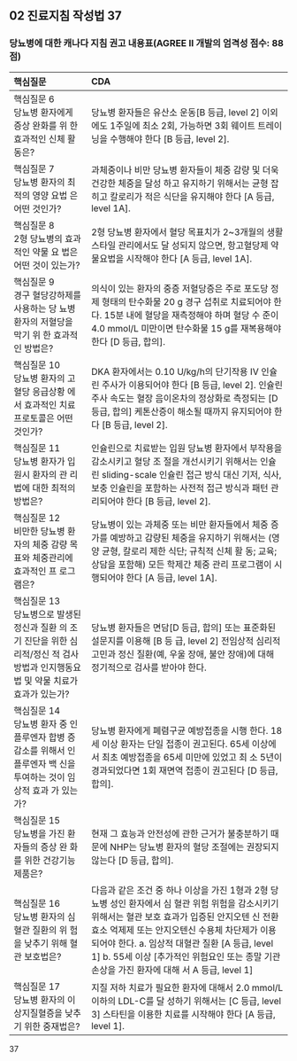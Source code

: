 ## 02 진료지침 작성법 37

### 당뇨병에 대한 캐나다 지침 권고 내용표(AGREE II 개발의 엄격성 점수: 88점)

| 핵심질문 | CDA |
|:---|:---|
| 핵심질문 6<br>당뇨병 환자에게 증상 완화를 위 한 효과적인 신체 활동은? | 당뇨병 환자들은 유산소 운동[B 등급, level 2] 이외에도 1주일에 최소 2회, 가능하면 3회 웨이트 트레이닝을 수행해야 한다 [B 등급, level 2]. |
| 핵심질문 7<br>당뇨병 환자의 최적의 영양 요법 은 어떤 것인가? | 과체중이나 비만 당뇨병 환자들이 체중 감량 및 더욱 건강한 체중을 달성 하고 유지하기 위해서는 균형 잡히고 칼로리가 적은 식단을 유지해야 한다 [A 등급, level 1A]. |
| 핵심질문 8<br>2형 당뇨병의 효과적인 약물 요 법은 어떤 것이 있는가? | 2형 당뇨병 환자에서 혈당 목표치가 2~3개월의 생활스타일 관리에서도 달 성되지 않으면, 항고혈당제 약물요법을 시작해야 한다 [A 등급, level 1A]. |
| 핵심질문 9<br>경구 혈당강하제를 사용하는 당 뇨병 환자의 저혈당을 막기 위 한 효과적인 방법은? | 의식이 있는 환자의 중증 저혈당증은 주로 포도당 정제 형태의 탄수화물 20 g 경구 섭취로 치료되어야 한다. 15분 내에 혈당을 재측정해야 하며 혈당 수 준이 4.0 mmol/L 미만이면 탄수화물 15 g를 재복용해야 한다 [D 등급, 합의]. |
| 핵심질문 10<br>당뇨병 환자의 고혈당 응급상황 에서 효과적인 치료 프로토콜은 어떤 것인가? | DKA 환자에서는 0.10 U/kg/h의 단기작용 IV 인슐린 주사가 이용되어야 한다 [B 등급, level 2]. 인슐린 주사 속도는 혈장 음이온차의 정상화로 측정되는 [D 등급, 합의] 케톤산증이 해소될 때까지 유지되어야 한다 [B 등급, level 2]. |
| 핵심질문 11<br>당뇨병 환자가 입원시 환자의 관 리법에 대한 최적의 방법은? | 인슐린으로 치료받는 입원 당뇨병 환자에서 부작용을 감소시키고 혈당 조 절을 개선시키기 위해서는 인슐린 sliding-scale 인슐린 접근 방식 대신 기저, 식사, 보충 인슐린을 포함하는 사전적 접근 방식과 패턴 관리되어야 한다 [B 등급, level 2]. |
| 핵심질문 12<br>비만한 당뇨병 환자의 체중 감량 목표와 체중관리에 효과적인 프 로그램은? | 당뇨병이 있는 과체중 또는 비만 환자들에서 체중 증가를 예방하고 감량된 체중을 유지하기 위해서는 (영양 균형, 칼로리 제한 식단; 규칙적 신체 활 동; 교육; 상담을 포함해) 모든 학제간 체중 관리 프로그램이 시행되어야 한다 [A 등급, level 1A]. |
| 핵심질문 13<br>당뇨병으로 발생된 정신과 질환 의 조기 진단을 위한 심리적/정신 적 검사 방법과 인지행동요법 및 약물 치료가 효과가 있는가? | 당뇨병 환자들은 면담[D 등급, 합의] 또는 표준화된 설문지를 이용해 [B 등 급, level 2] 전임상적 심리적 고민과 정신 질환(예, 우울 장애, 불안 장애)에 대해 정기적으로 검사를 받아야 한다. |
| 핵심질문 14<br>당뇨병 환자 중 인플루엔자 합병 증 감소를 위해서 인플루엔자 백 신을 투여하는 것이 임상적 효과 가 있는가? | 당뇨병 환자에게 폐렴구균 예방접종을 시행 한다. 18세 이상 환자는 단일 접종이 권고된다. 65세 이상에서 최초 예방접종을 65세 미만에 있었고 최 소 5년이 경과되었다면 1회 재면역 접종이 권고된다 [D 등급, 합의]. |
| 핵심질문 15<br>당뇨병을 가진 환자들의 증상 완 화를 위한 건강기능 제품은? | 현재 그 효능과 안전성에 관한 근거가 불충분하기 때문에 NHP는 당뇨병 환자의 혈당 조절에는 권장되지 않는다 [D 등급, 합의]. |
| 핵심질문 16<br>당뇨병 환자의 심혈관 질환의 위 험을 낮추기 위해 혈관 보호법은? | 다음과 같은 조건 중 하나 이상을 가진 1형과 2형 당뇨병 성인 환자에서 심 혈관 위험 위험을 감소시키기 위해서는 혈관 보호 효과가 입증된 안지오텐 신 전환효소 억제제 또는 안지오텐신 수용체 차단제가 이용되어야 한다. a. 임상적 대혈관 질환 [A 등급, level 1] b. 55세 이상 [추가적인 위험요인 또는 종말 기관 손상을 가진 환자에 대해 서 A 등급, level 1] |
| 핵심질문 17<br>당뇨병 환자의 이상지질혈증을 낮추기 위한 중재법은? | 지질 저하 치료가 필요한 환자에 대해서 2.0 mmol/L 이하의 LDL-C를 달 성하기 위해서는 [C 등급, level 3] 스타틴을 이용한 치료를 시작해야 한다 [A 등급, level 1]. |

<PAGE>37